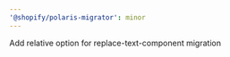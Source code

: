 ```yaml
---
'@shopify/polaris-migrator': minor
---
```


Add relative option for replace-text-component migration
